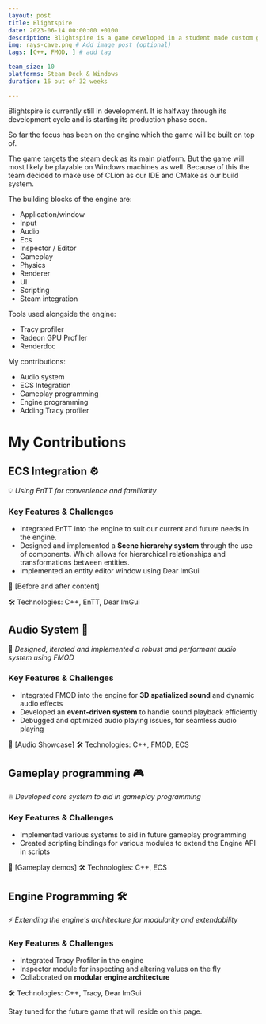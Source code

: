 ```yaml
---
layout: post
title: Blightspire
date: 2023-06-14 00:00:00 +0100
description: Blightspire is a game developed in a student made custom game engine. # Add post description (optional)
img: rays-cave.png # Add image post (optional)
tags: [C++, FMOD, ] # add tag

team_size: 10
platforms: Steam Deck & Windows
duration: 16 out of 32 weeks

---
```


Blightspire is currently still in development.
It is halfway through its development cycle and is starting its production phase soon.

So far the focus has been on the engine which the game will be built on top of.

The game targets the steam deck as its main platform. But the game will most likely be playable on Windows machines as well.
Because of this the team decided to make use of CLion as our IDE and CMake as our build system.

The building blocks of the engine are:

- Application/window
- Input
- Audio
- Ecs
- Inspector / Editor
- Gameplay
- Physics
- Renderer
- UI
- Scripting
- Steam integration

Tools used alongside the engine:

- Tracy profiler
- Radeon GPU Profiler
- Renderdoc

My contributions:

- Audio system
- ECS Integration
- Gameplay programming
- Engine programming
- Adding Tracy profiler

# My Contributions

## ECS Integration ⚙️

💡 *Using EnTT for convenience and familiarity*

### Key Features & Challenges

- Integrated EnTT into the engine to suit our current and future needs in the engine. 
- Designed and implemented a **Scene hierarchy system** through the use of components. Which allows for hierarchical relationships and transformations between entities.
- Implemented an entity editor window using Dear ImGui

🎥 [Before and after content]

🛠 Technologies: C++, EnTT, Dear ImGui

## Audio System 🎵

🚀  *Designed, iterated and implemented a robust and performant audio system using FMOD*

### Key Features & Challenges

- Integrated FMOD into the engine for **3D spatialized sound** and dynamic audio effects
- Developed an **event-driven system** to handle sound playback efficiently
- Debugged and optimized audio playing issues, for seamless audio playing

🎥 [Audio Showcase]
🛠 Technologies: C++, FMOD, ECS


## Gameplay programming 🎮

🔥 *Developed core system to aid in gameplay programming*

### Key Features & Challenges

- Implemented various systems to aid in future gameplay programming
- Created scripting bindings for various modules to extend the Engine API in scripts

🎥 [Gameplay demos]
🛠 Technologies: C++, ECS

## Engine Programming 🛠️

⚡ *Extending the engine's architecture for modularity and extendability*

### Key Features & Challenges

- Integrated Tracy Profiler in the engine
- Inspector module for inspecting and altering values on the fly
- Collaborated on **modular engine architecture**

🛠 Technologies: C++, Tracy, Dear ImGui



Stay tuned for the future game that will reside on this page.